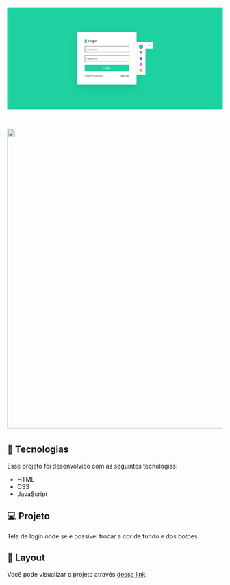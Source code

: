 
<h1 align="center">
  <img  src="./assets/tela.png" width="800px" />
</h1>


<h1 align="center">
  <img  src="./assets/tela.gif" width="1000px" height="700px" />
</h1>



## 🚀 Tecnologias

Esse projeto foi desenvolvido com as seguintes tecnologias:

- HTML
- CSS
- JavaScript

## 💻 Projeto

Tela de login onde se é possivel trocar a cor de fundo e dos botoes.

## 🔖 Layout
Você pode visualizar o projeto  através [desse link](#).
